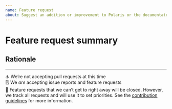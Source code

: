 ```yaml
---
name: Feature request
about: Suggest an addition or improvement to Polaris or the documentaton
---
```


# Feature request summary

<!--
🚨 If you work at Shopify, post your issue on our internal repo instead of this one
-->

<!--
Write a short description of the feature here ↓
-->


## Rationale

<!--
Explain the benefit of this feature
-->


---

⚓️ We’re not accepting pull requests at this time<br />
🗒 We _are_ accepting issue reports and feature requests<br />
🌟 Feature requests that we can’t get to right away will be closed. However, we track all requests and will use it to set priorities. See the [contribution guidelines](https://github.com/Shopify/polaris/blob/master/.github/CONTRIBUTING.md) for more information.
